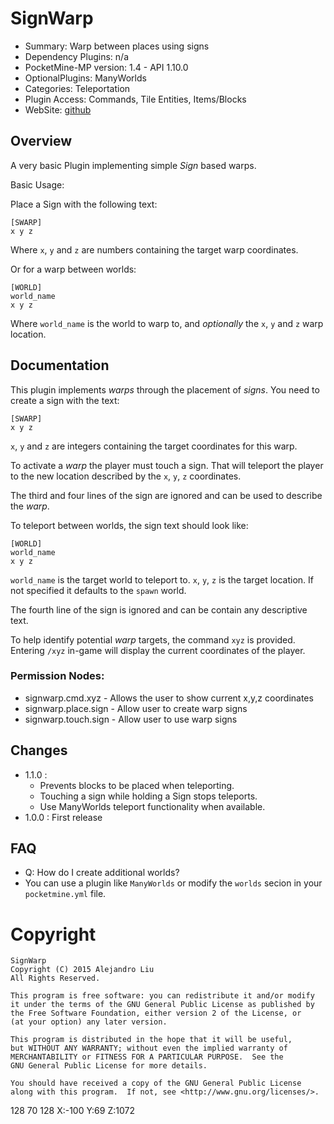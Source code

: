 SignWarp
========

* Summary: Warp between places using signs
* Dependency Plugins: n/a
* PocketMine-MP version: 1.4 - API 1.10.0
* OptionalPlugins: ManyWorlds
* Categories: Teleportation
* Plugin Access: Commands, Tile Entities, Items/Blocks
* WebSite: [github](https://github.com/alejandroliu/pocketmine-plugins/tree/master/SignWarp)

Overview
--------

A very basic Plugin implementing simple _Sign_ based warps.

Basic Usage:

Place a Sign with the following text:

	[SWARP]
	x y z

Where `x`, `y` and `z` are numbers containing the target warp
coordinates.

Or for a warp between worlds:

	[WORLD]
	world_name
	x y z

Where `world_name` is the world to warp to, and *optionally* the
`x`, `y` and `z` warp location.

Documentation
-------------

This plugin implements _warps_ through the placement of _signs_.  You
need to create a sign with the text:

	[SWARP]
	x y z

`x`, `y` and `z` are integers containing the target coordinates for
this warp.

To activate a _warp_ the player must touch a sign.  That will teleport
the player to the new location described by the `x`, `y`, `z`
coordinates.

The third and four lines of the sign are ignored and can be used to
describe the _warp_.

To teleport between worlds, the sign text should look like:

	[WORLD]
	world_name
	x y z

`world_name` is the target world to teleport to.  `x`, `y`, `z` is the
target location.  If not specified it defaults to the `spawn` world.

The fourth line of the sign is ignored and can be contain any
descriptive text.

To help identify potential _warp_ targets, the command `xyz` is
provided.  Entering `/xyz` in-game will display the current
coordinates of the player.

### Permission Nodes:

* signwarp.cmd.xyz - Allows the user to show current x,y,z coordinates
* signwarp.place.sign - Allow user to create warp signs
* signwarp.touch.sign - Allow user to use warp signs

Changes
-------

* 1.1.0 :
  * Prevents blocks to be placed when teleporting.
  * Touching a sign while holding a Sign stops teleports.
  * Use ManyWorlds teleport functionality when available.
* 1.0.0 : First release

FAQ
---

* Q: How do I create additional worlds?
* You can use a plugin like `ManyWorlds` or modify the `worlds` secion
  in your `pocketmine.yml` file.


Copyright
=========

    SignWarp
    Copyright (C) 2015 Alejandro Liu  
    All Rights Reserved.

    This program is free software: you can redistribute it and/or modify
    it under the terms of the GNU General Public License as published by
    the Free Software Foundation, either version 2 of the License, or
    (at your option) any later version.

    This program is distributed in the hope that it will be useful,
    but WITHOUT ANY WARRANTY; without even the implied warranty of
    MERCHANTABILITY or FITNESS FOR A PARTICULAR PURPOSE.  See the
    GNU General Public License for more details.

    You should have received a copy of the GNU General Public License
    along with this program.  If not, see <http://www.gnu.org/licenses/>.

128 70 128
X:-100 Y:69 Z:1072
